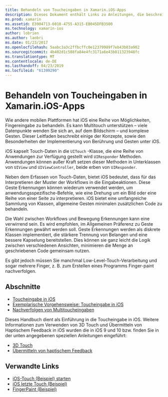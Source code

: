 ```yaml
---
title: Behandeln von Toucheingaben in Xamarin.iOS-Apps
description: Dieses Dokument enthält Links zu Anleitungen, die beschreiben, wie Sie mit Touch, Multitouch, Gesten und 3D Touch in einer Xamarin.iOS-app arbeiten.
ms.prod: xamarin
ms.assetid: E3904713-6018-4755-A315-EB045DFB3500
ms.technology: xamarin-ios
author: lobrien
ms.author: laobri
ms.date: 01/23/2017
ms.openlocfilehash: 5aabc3a3c2ffbcffc0e12379989f7eb43b03a902
ms.sourcegitcommit: 4b402d1c508fa84e4fc3171a6e43b811323948fc
ms.translationtype: MT
ms.contentlocale: de-DE
ms.lasthandoff: 04/23/2019
ms.locfileid: "61399290"
---
```

# <a name="handling-touch-in-xamarinios-apps"></a>Behandeln von Toucheingaben in Xamarin.iOS-Apps

Wie andere mobilen Plattformen hat iOS eine Reihe von Möglichkeiten, Fingereingabe zu behandeln. Es kann Multitouch unterstützen – viele Datenpunkte wenden Sie sich an, auf dem Bildschirm – und komplexe Gesten. Dieser Leitfaden beschreibt einige der Konzepte, sowie den Besonderheiten der Implementierung von Berührung und Gesten unter iOS.

iOS kapselt Touch-Daten in die `UITouch` -Klasse, die eine Reihe von Anwendungen zur Verfügung gestellt wird `UIResponder` Methoden. Anwendungen können außer Kraft setzen dieser Methoden in Unterklassen von `UIView` und `UIViewController`, beide erben von `UIResponder`.

Neben dem Erfassen von Touch-Daten, bietet iOS bedeutet, dass für das Interpretieren der Muster der Workflows in die Eingabeaktionen. Diese Geste Erkennungen können wiederum verwendet werden, um anwendungsspezifische-Befehle, wie eine Drehung um ein Bild oder eine Reihe von einer Seite zu interpretieren. iOS bietet eine umfangreiche Sammlung von Klassen, allgemeine Gesten minimalen zusätzlichen Code zu behandeln.

Die Wahl zwischen Workflows und Bewegung Erkennungen kann eine verwirrend sein. Es wird empfohlen, im Allgemeinen Präferenz zu Geste Erkennungen gewährt werden soll. Geste Erkennungen werden als diskrete Klassen implementiert, die stärkere Trennung von Belangen und eine bessere Kapselung bereitstellen. Dies können sie ganz leicht die Logik zwischen verschiedenen Ansichten, minimieren die Menge an geschriebenen Code gemeinsam nutzen.

Es gibt jedoch müssen Sie manchmal Low-Level-Touch-Verarbeitung und sogar mehrere Finger, z. B. zum Erstellen eines Programms Finger-paint nachverfolgen.

## <a name="sections"></a>Abschnitte

-  [Toucheingabe in iOS](touch-in-ios.md)
-  [Exemplarische Vorgehensweise: Toucheingabe in iOS](ios-touch-walkthrough.md)
-  [Nachverfolgen von Multitoucheingaben](touch-tracking.md)

Dieses Handbuch dient als Einführung in die Toucheingabe in iOS. Weitere Informationen zum Verwenden von 3D Touch und Übermitteln von Haptischem Feedback in iOS wurden die in iOS 9 und 10 bzw. finden Sie in der unten angegebenen speziellen Anleitungen eingeführt:

* [3D Touch](~/ios/platform/3d-touch.md)
* [Übermitteln von haptischem Feedback](~/ios/user-interface/ios-ui/haptic-feedback.md)

## <a name="related-links"></a>Verwandte Links

- [iOS-Touch (Beispiel) starten](https://developer.xamarin.com/samples/monotouch/ApplicationFundamentals/Touch_start)
- [iOS letzte Touch (Beispiel)](https://developer.xamarin.com/samples/monotouch/ApplicationFundamentals/Touch_final)
- [FingerPaint (Beispiel)](https://developer.xamarin.com/samples/monotouch/ApplicationFundamentals/FingerPaint)
